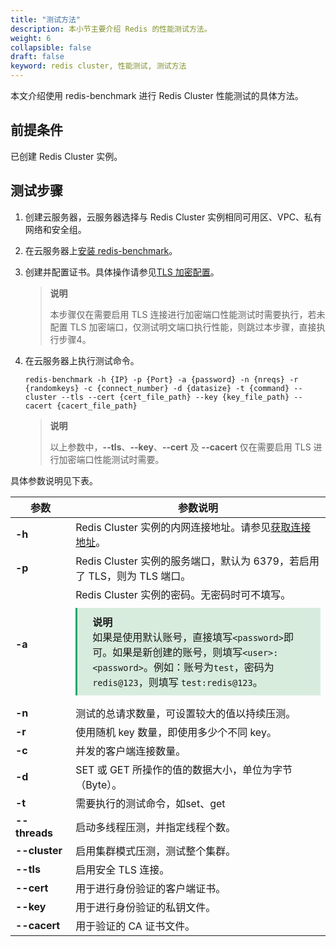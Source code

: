 ```yaml
---
title: "测试方法"
description: 本小节主要介绍 Redis 的性能测试方法。
weight: 6
collapsible: false
draft: false
keyword: redis cluster, 性能测试, 测试方法
---
```


本文介绍使用 redis-benchmark 进行 Redis Cluster 性能测试的具体方法。

## 前提条件

已创建 Redis Cluster 实例。

## 测试步骤

1. 创建云服务器，云服务器选择与 Redis Cluster 实例相同可用区、VPC、私有网络和安全组。

   

2. 在云服务器上[安装 redis-benchmark](../test_tool/#下载和安装工具)。

3. 创建并配置证书。具体操作请参见[TLS 加密配置](../../best-practices/tls_config/)。

   > **说明**
   >
   > 本步骤仅在需要启用 TLS 连接进行加密端口性能测试时需要执行，若未配置 TLS 加密端口，仅测试明文端口执行性能，则跳过本步骤，直接执行步骤4。

4. 在云服务器上执行测试命令。

   ```
   redis-benchmark -h {IP} -p {Port} -a {password} -n {nreqs} -r {randomkeys} -c {connect_number} -d {datasize} -t {command} --cluster --tls --cert {cert_file_path} --key {key_file_path} --cacert {cacert_file_path}
   ```

   >**说明**
   >
   >以上参数中，**\-\-tls**、**\-\-key**、**\-\-cert** 及 **\-\-cacert** 仅在需要启用 TLS 进行加密端口性能测试时需要。

具体参数说明见下表。

| <span style="display:inline-block;width:80px">参数</span> | 参数说明                                                     |
| --------------------------------------------------------- | ------------------------------------------------------------ |
| **-h**                                                    | Redis Cluster 实例的内网连接地址。请参见[获取连接地址](../../quickstart/cnect_redis/#获取连接地址)。 |
| **-p**                                                    | Redis Cluster 实例的服务端口，默认为 6379，若启用了 TLS，则为 TLS 端口。 |
| **-a**                                                    | Redis Cluster 实例的密码。无密码时可不填写。<br/><div style="background-color: #D8ECDE; padding: 10px 24px; margin: 10px 0; border-left: 3px solid #00a971;">  <b>说明</b><br/>   如果是使用默认账号，直接填写`<password>`即可。如果是新创建的账号，则填写`<user>:<password>`。例如：账号为`test`，密码为`redis@123`，则填写 `test:redis@123`。</div> |
| **-n**                                                    | 测试的总请求数量，可设置较大的值以持续压测。                 |
| **-r**                                                    | 使用随机 key 数量，即使用多少个不同 key。                    |
| **-c**                                                    | 并发的客户端连接数量。                                       |
| **-d**                                                    | SET 或 GET 所操作的值的数据大小，单位为字节（Byte）。        |
| **-t**                                                    | 需要执行的测试命令，如set、get                               |
| **\-\-threads**                                           | 启动多线程压测，并指定线程个数。                             |
| **\-\-cluster**                                           | 启用集群模式压测，测试整个集群。                             |
| **\-\-tls**                                               | 启用安全 TLS 连接。                                          |
| **\-\-cert**                                              | 用于进行身份验证的客户端证书。                               |
| **\-\-key**                                               | 用于进行身份验证的私钥文件。                                 |
| **\-\-cacert**                                            | 用于验证的 CA 证书文件。                                     |



